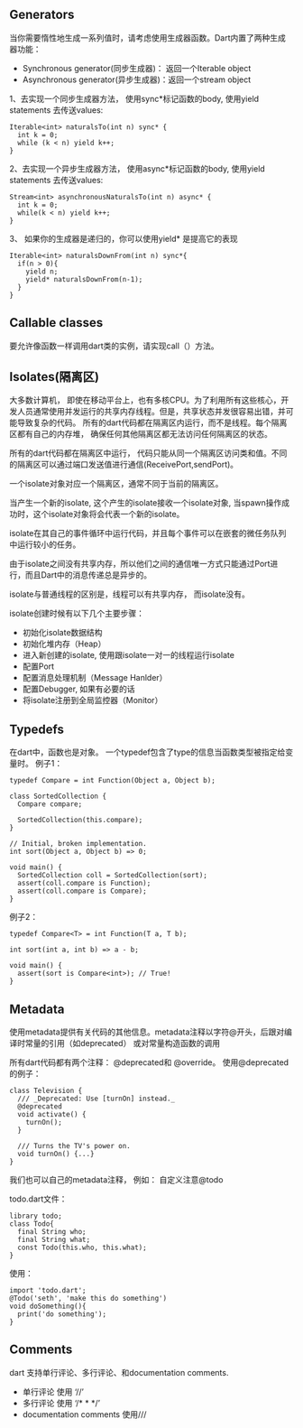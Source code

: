## Generators
当你需要惰性地生成一系列值时，请考虑使用生成器函数。Dart内置了两种生成器功能：
- Synchronous generator(同步生成器)： 返回一个Iterable object
- Asynchronous generator(异步生成器)：返回一个stream object

1、去实现一个同步生成器方法， 使用sync*标记函数的body, 使用yield statements 去传送values:
````
Iterable<int> naturalsTo(int n) sync* {
  int k = 0;
  while (k < n) yield k++;
}

````

2、去实现一个异步生成器方法， 使用async*标记函数的body, 使用yield statements 去传送values:
````
Stream<int> asynchronousNaturalsTo(int n) async* {
  int k = 0;
  while(k < n) yield k++;
}

````

3、 如果你的生成器是递归的，你可以使用yield* 是提高它的表现
````
Iterable<int> naturalsDownFrom(int n) sync*{
  if(n > 0){
    yield n;
    yield* naturalsDownFrom(n-1);
  }
}

````

## Callable classes
要允许像函数一样调用dart类的实例，请实现call（）方法。



## Isolates(隔离区)
大多数计算机， 即使在移动平台上，也有多核CPU。为了利用所有这些核心，开发人员通常使用并发运行的共享内存线程。但是，共享状态并发很容易出错，并可能导致复杂的代码。
所有的dart代码都在隔离区内运行，而不是线程。每个隔离区都有自己的内存堆， 确保任何其他隔离区都无法访问任何隔离区的状态。

所有的dart代码都在隔离区中运行， 代码只能从同一个隔离区访问类和值。不同的隔离区可以通过端口发送值进行通信(ReceivePort,sendPort)。

一个isolate对象对应一个隔离区，通常不同于当前的隔离区。

当产生一个新的isolate, 这个产生的isolate接收一个isolate对象, 当spawn操作成功时，这个isolate对象将会代表一个新的isolate。

isolate在其自己的事件循环中运行代码，并且每个事件可以在嵌套的微任务队列中运行较小的任务。

由于isolate之间没有共享内存，所以他们之间的通信唯一方式只能通过Port进行，而且Dart中的消息传递总是异步的。

isolate与普通线程的区别是，线程可以有共享内存， 而isolate没有。

isolate创建时候有以下几个主要步骤：
- 初始化isolate数据结构
- 初始化堆内存（Heap）
- 进入新创建的isolate, 使用跟isolate一对一的线程运行isolate
- 配置Port
- 配置消息处理机制（Message Hanlder）
- 配置Debugger, 如果有必要的话
- 将isolate注册到全局监控器（Monitor）


## Typedefs
在dart中，函数也是对象。 一个typedef包含了type的信息当函数类型被指定给变量时。
例子1：
````
typedef Compare = int Function(Object a, Object b);

class SortedCollection {
  Compare compare;

  SortedCollection(this.compare);
}

// Initial, broken implementation.
int sort(Object a, Object b) => 0;

void main() {
  SortedCollection coll = SortedCollection(sort);
  assert(coll.compare is Function);
  assert(coll.compare is Compare);
}

````

例子2：
````
typedef Compare<T> = int Function(T a, T b);

int sort(int a, int b) => a - b;

void main() {
  assert(sort is Compare<int>); // True!
}

````


## Metadata
使用metadata提供有关代码的其他信息。metadata注释以字符@开头，后跟对编译时常量的引用（如deprecated） 或对常量构造函数的调用

所有dart代码都有两个注释： @deprecated和 @override。
使用@deprecated的例子：
````
class Television {
  /// _Deprecated: Use [turnOn] instead._
  @deprecated
  void activate() {
    turnOn();
  }

  /// Turns the TV's power on.
  void turnOn() {...}
}

````

我们也可以自己的metadata注释， 例如： 自定义注意@todo

todo.dart文件：
````
library todo;
class Todo{
  final String who;
  final String what;
  const Todo(this.who, this.what);
}

````
使用：
````
import 'todo.dart';
@Todo('seth', 'make this do something')
void doSomething(){
  print('do something');
}

````

## Comments
dart 支持单行评论、多行评论、和documentation comments.
- 单行评论  使用 ‘//’
- 多行评论  使用
‘/*
  *
  */’
- documentation comments  使用///


